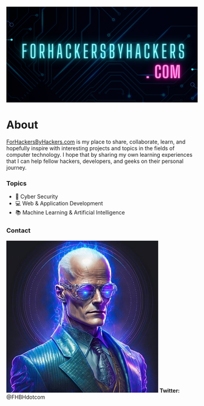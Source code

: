 ![](https://github.com/ForHackersByHackers/ForHackersByHackers/blob/main/png_20221223_211904_0000.png)
# **About**
[ForHackersByHackers.com](https://ForHackersByHackers.com) is my place to share, collaborate, learn, and hopefully inspire with interesting projects and topics in the fields of computer technology.  I hope that by sharing my own learning experiences that I can help fellow hackers, developers, and geeks on their personal journey.
### Topics
- 🔐 Cyber Security
- 💻 Web & Application Development
- 📚 Machine Learning & Artificial Intelligence
### Contact
![](https://github.com/ForHackersByHackers/ForHackersByHackers/blob/main/20221223_193721.jpg)
**Twitter:**
 @FHBHdotcom



